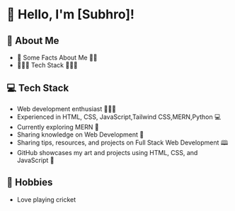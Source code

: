 # 👋 Hello, I'm [Subhro]!

## 🚀 About Me

- 💼 Some Facts About Me 👩‍💼
- 👩🏻‍💻 Tech Stack 👩🏻‍💻

## 💻 Tech Stack

- Web development enthusiast 👩🏻‍⚕️
- Experienced in HTML, CSS, JavaScript,Tailwind CSS,MERN,Python 💻
- Currently exploring MERN 📝
- Sharing knowledge on Web Development 📝
- Sharing tips, resources, and projects on Full Stack Web Development 🕮
- GitHub showcases my art and projects using HTML, CSS, and JavaScript 🎨

## 🏸 Hobbies

- Love playing cricket




